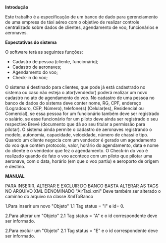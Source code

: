 **Introdução**

Este trabalho é a especificação de um banco de dado para gerenciamento de uma empresa de
táxi aéreo com o objetivo de realizar controle centralizado sobre dados de clientes,
agendamento de voo, funcionários e aeronaves.

**Expectativas do sistema**

O software terá as seguintes funções:

* Cadastro de pessoa (cliente, funcionário);
* Cadastro de aeronaves;
* Agendamento do voo;
*  Check-in do voo;

O sistema é destinado para clientes, que pode já está cadastrado no sistema ou caso não
esteja o ator(vendedor) poderá realizar um novo cadastro no ato de agendamento do voo. No
cadastro de uma pessoa no banco de dados do sistema deve conter nome, RG, CPF, endereço
(Logradouro, CEP, Número), telefone(s) (Celular(es), Residencial ou Comercial), se essa pessoa
for um funcionário também deve ser registrado o salário, se esse funcionário for um piloto
deve ainda ser registrado o seu respectivo Brevê (documento que dá ao seu titular a
permissão para pilotar).
O sistema ainda permite o cadastro de aeronaves registrando o modelo, autonomia,
capacidade, velocidade, número de chassi e tipo. Quando um cliente negocia com um
vendedor é gerado um agendamento do voo que contém protocolo, valor, horário do
agendamento, data e nome do cliente e o vendedor que fez o agendamento.
O Check-in do voo é realizado quando de fato o voo acontece com um piloto que pilotar uma
aeronave, com o data, horário (em que o voo partiu) e aeroporto de origem e destino.

**MANUAL**

PARA INSERIR, ALTERAR E EXCLUIR DO BANCO BASTA ALTERAR AS TAGS NO 
ARQUIVO XML DENOMINADO "AirTaxi.xml" Deve também ser alterado o caminho do arquivo na classe XmlToBanco

1.Para inserir um novo "Objeto"
  1.1 Tag status = "I" e id= 0.

2.Para alterar um "Objeto"
  2.1 Tag status = "A" e o id 
      correspondente deve ser informado.

2.Para excluir um "Objeto"
  2.1 Tag status = "E" e o id 
      correspondente deve ser informado.	  
	
